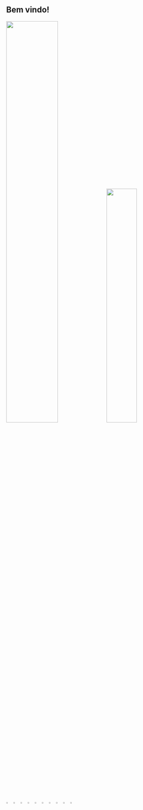 ## Bem vindo!
         
<picture style="display:inline">
    <source
    srcset="https://github-readme-stats.vercel.app/api?username=mecdavi&show_icons=true&bg_color=181716&text_color=fff5b6&icon_color=e47025"
    media="(prefers-color-scheme: dark)"
  />
  <source
    srcset="https://github-readme-stats.vercel.app/api?username=mecdavi&show_icons=true"
    media="(prefers-color-scheme: light), (prefers-color-scheme: no-preference)"
  />
  <img width="52.4%"  src="https://github-readme-stats.vercel.app/api?username=mecdavi&show_icons=true" />
</picture>
<picture >
  <img style="display:inline" width="40%" src="https://github-readme-stats.vercel.app/api/top-langs/?username=mecdavi&bg_color=181716&text_color=fff5b6&icon_color=e47025&layout=compact" />
</picture>
<br></br>
<p >
  <img width="3%" src="https://cdn.jsdelivr.net/gh/devicons/devicon@latest/icons/adonisjs/adonisjs-original.svg"  />
  <img width="3%" src="https://cdn.jsdelivr.net/gh/devicons/devicon@latest/icons/vuejs/vuejs-original.svg" />
  <img width="3%" src="https://cdn.jsdelivr.net/gh/devicons/devicon@latest/icons/nodejs/nodejs-plain-wordmark.svg" />   
  <img width="3%" src="https://cdn.jsdelivr.net/gh/devicons/devicon@latest/icons/javascript/javascript-original.svg"/>
  <img width="3%" src="https://cdn.jsdelivr.net/gh/devicons/devicon@latest/icons/php/php-original.svg" />
  <img width="3%" src="https://cdn.jsdelivr.net/gh/devicons/devicon@latest/icons/html5/html5-original.svg" />
  <img width="3%" src="https://cdn.jsdelivr.net/gh/devicons/devicon@latest/icons/css3/css3-original.svg" />
  <img width="3%" src="https://cdn.jsdelivr.net/gh/devicons/devicon@latest/icons/postgresql/postgresql-original.svg"/>
  <img width="3%" src="https://cdn.jsdelivr.net/gh/devicons/devicon@latest/icons/insomnia/insomnia-original.svg" />
  <img width="3%" src="https://cdn.jsdelivr.net/gh/devicons/devicon@latest/icons/linux/linux-original.svg" />
</p>

<!--
**mecdavi/mecdavi** is a ✨ _special_ ✨ repository because its `README.md` (this file) appears on your GitHub profile.

Here are some ideas to get you started:

- 🔭 I’m currently working on ...
- 🌱 I’m currently learning ...
- 👯 I’m looking to collaborate on ...
- 🤔 I’m looking for help with ...
- 💬 Ask me about ...
- 📫 How to reach me: ...
- 😄 Pronouns: ...
- ⚡ Fun fact: ...
-->
